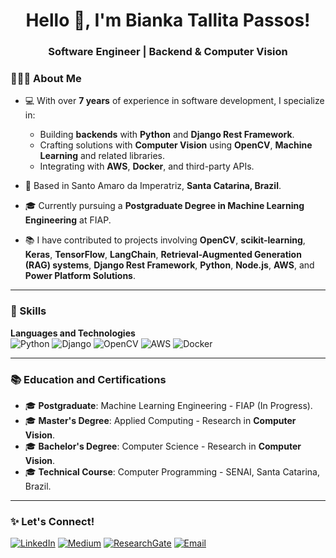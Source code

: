 <!-- Presentation Banner -->
<h1 align="center">Hello 👋, I'm Bianka Tallita Passos!</h1>
<h3 align="center">Software Engineer | Backend & Computer Vision</h3>

<!-- About Me Section -->
### 👩🏼‍💻 About Me

- 💻 With over **7 years** of experience in software development, I specialize in:
  - Building **backends** with **Python** and **Django Rest Framework**.
  - Crafting solutions with **Computer Vision** using **OpenCV**, **Machine Learning** and related libraries.
  - Integrating with **AWS**, **Docker**, and third-party APIs.

- 📍 Based in Santo Amaro da Imperatriz, **Santa Catarina, Brazil**.

- 🎓 Currently pursuing a **Postgraduate Degree in Machine Learning Engineering** at FIAP.

- 📚 I have contributed to projects involving **OpenCV**, **scikit-learning**, **Keras**, **TensorFlow**, **LangChain**, **Retrieval-Augmented Generation (RAG) systems**, **Django Rest Framework**, **Python**, **Node.js**, **AWS**, and **Power Platform Solutions**.

---

### 🚀 Skills

**Languages and Technologies**  
![Python](https://img.shields.io/badge/Python-3776AB?style=flat&logo=python&logoColor=white)
![Django](https://img.shields.io/badge/Django-092E20?style=flat&logo=django&logoColor=white)
![OpenCV](https://img.shields.io/badge/OpenCV-5C3EE8?style=flat&logo=opencv&logoColor=white)
![AWS](https://img.shields.io/badge/AWS-232F3E?style=flat&logo=amazon-aws&logoColor=white)
![Docker](https://img.shields.io/badge/Docker-2496ED?style=flat&logo=docker&logoColor=white)

---

### 📚 Education and Certifications

- 🎓 **Postgraduate**: Machine Learning Engineering - FIAP (In Progress).  
- 🎓 **Master's Degree**: Applied Computing - Research in **Computer Vision**.  
- 🎓 **Bachelor's Degree**: Computer Science - Research in **Computer Vision**.
- 🎓 **Technical Course**: Computer Programming - SENAI, Santa Catarina, Brazil.  

---

### ✨ Let's Connect!

[![LinkedIn](https://img.shields.io/badge/LinkedIn-0A66C2?style=flat&logo=linkedin&logoColor=white)](https://www.linkedin.com/in/biankapassos)
[![Medium](https://img.shields.io/badge/Medium-000000?style=flat&logo=medium&logoColor=white)](https://medium.com/@biankatpas)
[![ResearchGate](https://img.shields.io/badge/ResearchGate-00CCBB?style=flat&logo=researchgate&logoColor=white)](https://www.researchgate.net/profile/Bianka-Passos)
[![Email](https://img.shields.io/badge/Email-DB4437?style=flat&logo=gmail&logoColor=white)](mailto:biankatpas@gmail.com)
